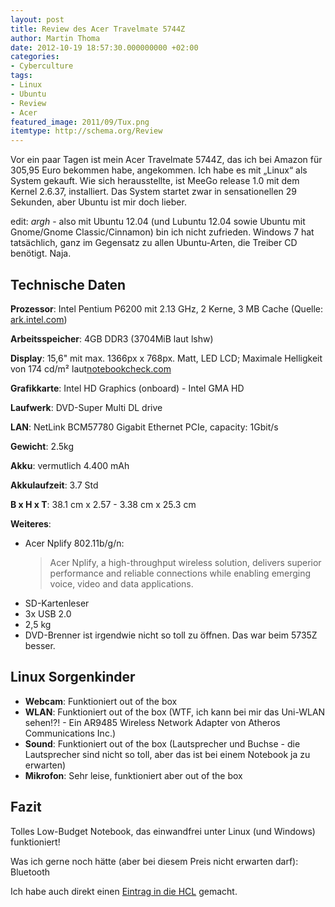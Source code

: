 ```yaml
---
layout: post
title: Review des Acer Travelmate 5744Z
author: Martin Thoma
date: 2012-10-19 18:57:30.000000000 +02:00
categories:
- Cyberculture
tags:
- Linux
- Ubuntu
- Review
- Acer
featured_image: 2011/09/Tux.png
itemtype: http://schema.org/Review
---
```

Vor ein paar Tagen ist mein <span itemprop="name">Acer Travelmate 5744Z</span>, das ich bei Amazon für <span itemprop="offers" itemscope itemtype="http://schema.org/Offer"><span itemprop="price">305,95</span> <span itemprop="priceCurrency">Euro</span></span> bekommen habe, angekommen. Ich habe es mit &bdquo;Linux&ldquo; als System gekauft. Wie sich herausstellte, ist MeeGo release 1.0 mit dem Kernel 2.6.37, installiert. Das System startet zwar in sensationellen 29 Sekunden, aber Ubuntu ist mir doch lieber.

edit: *argh* - also mit Ubuntu 12.04 (und Lubuntu 12.04 sowie Ubuntu mit Gnome/Gnome Classic/Cinnamon) bin ich nicht zufrieden. Windows 7 hat tatsächlich, ganz im Gegensatz zu allen Ubuntu-Arten, die Treiber CD benötigt. Naja.

## Technische Daten ##
<strong>Prozessor</strong>: Intel Pentium P6200 mit 2.13 GHz, 2 Kerne, 3 MB Cache (Quelle: <a href="http://ark.intel.com/products/50176/Intel-Pentium-Processor-P6200-3M-Cache-2_13-GHz">ark.intel.com</a>)

<strong>Arbeitsspeicher</strong>: 4GB DDR3 (3704MiB laut lshw)

<strong>Display</strong>: 15,6" mit max. 1366px x 768px. Matt, LED LCD; Maximale Helligkeit von 174 cd/m² laut[notebookcheck.com](http://www.notebookcheck.com/Test-Acer-TravelMate-5744Z-P624G50Mikk-Notebook.71588.0.html)

<strong>Grafikkarte</strong>: Intel HD Graphics (onboard) - Intel GMA HD

<strong>Laufwerk</strong>: DVD-Super Multi DL drive

<strong>LAN</strong>: NetLink BCM57780 Gigabit Ethernet PCIe, capacity: 1Gbit/s

<strong>Gewicht</strong>: 2.5kg

<strong>Akku</strong>: vermutlich 4.400 mAh

<strong>Akkulaufzeit</strong>: 3.7 Std

<strong>B x H x T</strong>: 38.1 cm x 2.57 - 3.38 cm x 25.3 cm

<strong>Weiteres</strong>:
<ul>
  <li>Acer Nplify 802.11b/g/n: 
<blockquote>Acer Nplify, a high-throughput wireless solution, delivers superior performance and reliable connections while enabling emerging voice, video and data applications.</blockquote>
</li>
  <li>SD-Kartenleser</li>
  <li>3x USB 2.0</li>
  <li>2,5 kg</li>
  <li>DVD-Brenner ist irgendwie nicht so toll zu öffnen. Das war beim 5735Z besser.</li>
</ul>

## Linux Sorgenkinder ##
<ul>
  <li><strong>Webcam</strong>: Funktioniert out of the box</li>
  <li><strong>WLAN</strong>: Funktioniert out of the box (WTF, ich kann bei mir das Uni-WLAN sehen!?! - Ein AR9485 Wireless Network Adapter von Atheros Communications Inc.)</li>
  <li><strong>Sound</strong>: Funktioniert out of the box (Lautsprecher und Buchse - die Lautsprecher sind nicht so toll, aber das ist bei einem Notebook ja zu erwarten)</li>
  <li><strong>Mikrofon</strong>: Sehr leise, funktioniert aber out of the box</li>
</ul>

<h2>Fazit</h2>
Tolles Low-Budget Notebook, das einwandfrei unter Linux (und Windows) funktioniert!

Was ich gerne noch hätte (aber bei diesem Preis nicht erwarten darf): Bluetooth

Ich habe auch direkt einen <a href="http://linuxhcl.com/browse/product?id=7811">Eintrag in die HCL</a> gemacht.
